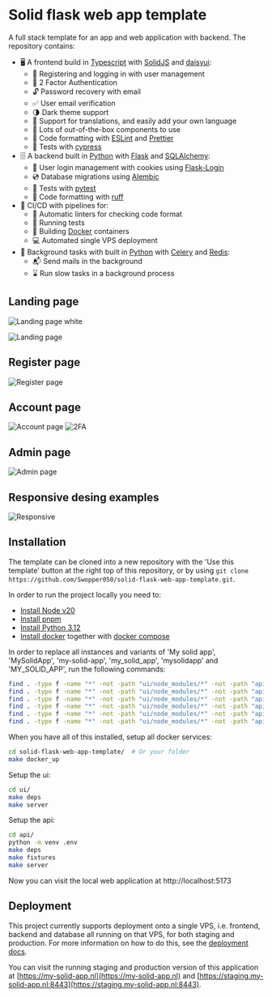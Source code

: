 # Solid flask web app template

A full stack template for an app and web application with backend. The repository contains:

- 🖥️ A frontend build in [Typescript](https://www.typescriptlang.org/) with [SolidJS](https://www.solidjs.com/) and [daisyui](https://daisyui.com/):
  - 🪪 Registering and logging in with user management
  - 🔑 2 Factor Authentication
  - 🔓 Password recovery with email
  - ✅ User email verification
  - 🌗 Dark theme support
  - 📜 Support for translations, and easily add your own language
  - 🧱 Lots of out-of-the-box components to use
  - 📝 Code formatting with [ESLint](https://eslint.org/) and [Prettier](https://prettier.io/)
  - 🧪 Tests with [cypress](https://www.cypress.io/)
- 🗄️ A backend built in [Python](https://www.python.org/) with [Flask](https://flask.palletsprojects.com/en/3.0.x/) and [SQLAlchemy](https://www.sqlalchemy.org/):
  - 🧍 User login management with cookies using [Flask-Login](https://flask-login.readthedocs.io/en/latest/)
  - 💿 Database migrations using [Alembic](https://alembic.sqlalchemy.org/en/latest/)
  - 🧪 Tests with [pytest](https://docs.pytest.org/en/stable/)
  - 📝 Code formatting with [ruff](https://docs.astral.sh/ruff/)
- 🚀 CI/CD with pipelines for:
  - 📝 Automatic linters for checking code format
  - 🧪 Running tests
  - 🐳 Building [Docker](https://www.docker.com/) containers
  - 💻 Automated single VPS deployment
- 👷 Background tasks with built in [Python](https://www.python.org/) with [Celery](https://docs.celeryq.dev/en/stable/) and [Redis](https://redis.io/):
  - 📬 Send mails in the background
  - ⌛ Run slow tasks in a background process

## Landing page

![Landing page white](./docs/images/landing_page_white.png "Landing page white")

![Landing page](./docs/images/landing_page.png "Landing page")

## Register page

![Register page](./docs/images/register_page.png "Register page")

## Account page

![Account page](./docs/images/account_page.png "Account page")
![2FA](./docs/images/2fa.png "2FA")

## Admin page

![Admin page](./docs/images/admin_page.png "Admin page")

## Responsive desing examples

![Responsive](./docs/images/responsive.png "Responsive")

## Installation

The template can be cloned into a new repository with the 'Use this template' button at the right top of this repository, or by using `git clone https://github.com/Swopper050/solid-flask-web-app-template.git`.

In order to run the project locally you need to:

- [Install Node v20](https://nodejs.org/en/download/package-manager)
- [Install pnpm](https://pnpm.io/installation)
- [Install Python 3.12](https://www.python.org/downloads/)
- [Install docker](https://docs.docker.com/engine/install/) together with [docker compose](https://docs.docker.com/compose/)

In order to replace all instances and variants of 'My solid app', 'MySolidApp', 'my-solid-app', 'my_solid_app', 'mysolidapp' and 'MY_SOLID_APP', run the following commands:

```bash
find . -type f -name "*" -not -path "ui/node_modules/*" -not -path "api/.env/*" -exec sed -i 's/My\ solid\ app/Your\ app/g' {} \;
find . -type f -name "*" -not -path "ui/node_modules/*" -not -path "api/.env/*" -exec sed -i 's/MySolidApp/YourApp/g' {} \;
find . -type f -name "*" -not -path "ui/node_modules/*" -not -path "api/.env/*" -exec sed -i 's/my-solid-app/your-app/g' {} \;
find . -type f -name "*" -not -path "ui/node_modules/*" -not -path "api/.env/*" -exec sed -i 's/my_solid_app/your_app/g' {} \;
find . -type f -name "*" -not -path "ui/node_modules/*" -not -path "api/.env/*" -exec sed -i 's/mysolidapp/yourapp/g' {} \;
find . -type f -name "*" -not -path "ui/node_modules/*" -not -path "api/.env/*" -exec sed -i 's/MY_SOLID_APP/YOUR_APP/g' {} \;
```

When you have all of this installed, setup all docker services:

```bash
cd solid-flask-web-app-template/  # Or your folder
make docker_up
```

Setup the ui:

```bash
cd ui/
make deps
make server
```

Setup the api:

```bash
cd api/
python -m venv .env
make deps
make fixtures
make server
```

Now you can visit the local web application at http://localhost:5173

## Deployment

This project currently supports deployment onto a single VPS, i.e. frontend, backend and database all running on that VPS, for both staging and production. For more information on how to do this, see the [deployment docs](docs/web_deployment.md).

You can visit the running staging and production version of this application at [https://my-solid-app.nl](https://my-solid-app.nl) and [https://staging.my-solid-app.nl:8443](https://staging.my-solid-app.nl:8443).
